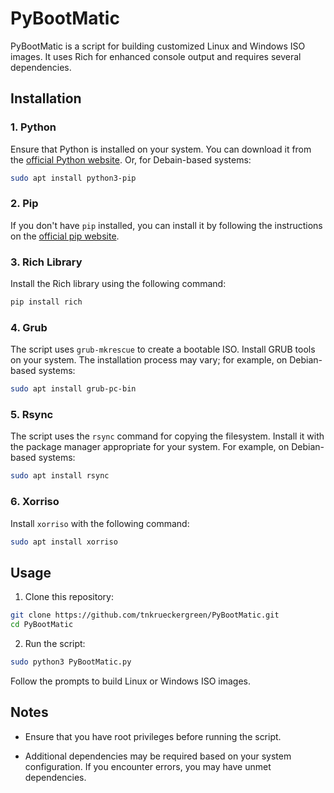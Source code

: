 # PyBootMatic

PyBootMatic is a script for building customized Linux and Windows ISO images. It uses Rich for enhanced console output and requires several dependencies.

## Installation

### 1. Python

Ensure that Python is installed on your system. You can download it from the [official Python website](https://www.python.org/). Or, for Debain-based systems:
```bash
sudo apt install python3-pip
```

### 2. Pip

If you don't have `pip` installed, you can install it by following the instructions on the [official pip website](https://pip.pypa.io/en/stable/installation/).

### 3. Rich Library

Install the Rich library using the following command:

```bash
pip install rich
```

### 4. Grub

The script uses `grub-mkrescue` to create a bootable ISO. Install GRUB tools on your system. The installation process may vary; for example, on Debian-based systems:

```bash
sudo apt install grub-pc-bin
```

### 5. Rsync

The script uses the `rsync` command for copying the filesystem. Install it with the package manager appropriate for your system. For example, on Debian-based systems:

```bash
sudo apt install rsync
```

### 6. Xorriso

Install `xorriso` with the following command:

```bash
sudo apt install xorriso
```

## Usage

1. Clone this repository:

```bash
git clone https://github.com/tnkrueckergreen/PyBootMatic.git
cd PyBootMatic
```

2. Run the script:

```bash
sudo python3 PyBootMatic.py
```

Follow the prompts to build Linux or Windows ISO images.

## Notes

- Ensure that you have root privileges before running the script.

- Additional dependencies may be required based on your system configuration. If you encounter errors, you may have unmet dependencies.
